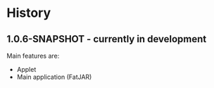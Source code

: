 # History

## 1.0.6-SNAPSHOT - currently in development

Main features are:
* Applet
* Main application (FatJAR)
